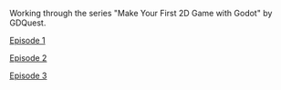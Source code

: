 Working through the series "Make Your First 2D Game with Godot" by GDQuest.

[Episode 1](https://www.youtube.com/watch?v=Mc13Z2gboEk)

[Episode 2](https://www.youtube.com/watch?v=6ziIyx60N6I)

[Episode 3](https://www.youtube.com/watch?v=mjWwWIEyib8)
